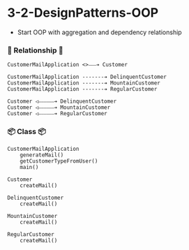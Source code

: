 # 3-2-DesignPatterns-OOP
- Start OOP with aggregation and dependency relationship

### 👯‍ Relationship 👯
``` 
CustomerMailApplication <>⎯⎯⎯➔ Customer

CustomerMailApplication -------➔ DelinquentCustomer
CustomerMailApplication -------➔ MountainCustomer
CustomerMailApplication -------➔ RegularCustomer

Customer ◁⎯⎯⎯⎯⎯⎯➔ DelinquentCustomer
Customer ◁⎯⎯⎯⎯⎯⎯➔ MountainCustomer
Customer ◁⎯⎯⎯⎯⎯⎯➔ RegularCustomer
```

### 📦 Class 📦
```
CustomerMailApplication
    generateMail()
    getCustomerTypeFromUser()
    main()
    
Customer
    createMail()
    
DelinquentCustomer
    createMail()

MountainCustomer
    createMail()
    
RegularCustomer
    createMail()
```